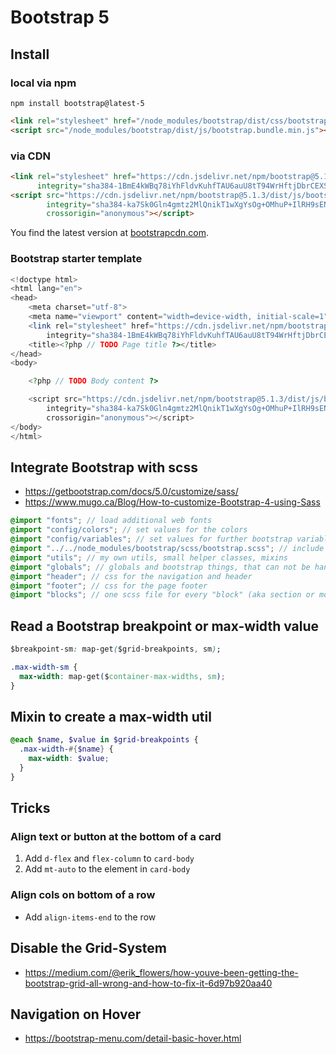 # Bootstrap 5

## Install

### local via npm

```shell
npm install bootstrap@latest-5
```

```html
<link rel="stylesheet" href="/node_modules/bootstrap/dist/css/bootstrap.min.css"/>
<script src="/node_modules/bootstrap/dist/js/bootstrap.bundle.min.js"></script>
```

### via CDN

```html
<link rel="stylesheet" href="https://cdn.jsdelivr.net/npm/bootstrap@5.1.3/dist/css/bootstrap.min.css"
      integrity="sha384-1BmE4kWBq78iYhFldvKuhfTAU6auU8tT94WrHftjDbrCEXSU1oBoqyl2QvZ6jIW3" crossorigin="anonymous">
<script src="https://cdn.jsdelivr.net/npm/bootstrap@5.1.3/dist/js/bootstrap.bundle.min.js"
        integrity="sha384-ka7Sk0Gln4gmtz2MlQnikT1wXgYsOg+OMhuP+IlRH9sENBO0LRn5q+8nbTov4+1p"
        crossorigin="anonymous"></script>
```

You find the latest version at [bootstrapcdn.com](https://www.bootstrapcdn.com).

### Bootstrap starter template

```php
<!doctype html>
<html lang="en">
<head>
    <meta charset="utf-8">
    <meta name="viewport" content="width=device-width, initial-scale=1">
    <link rel="stylesheet" href="https://cdn.jsdelivr.net/npm/bootstrap@5.1.3/dist/css/bootstrap.min.css"
        integrity="sha384-1BmE4kWBq78iYhFldvKuhfTAU6auU8tT94WrHftjDbrCEXSU1oBoqyl2QvZ6jIW3" crossorigin="anonymous">
    <title><?php // TODO Page title ?></title>
</head>
<body>

    <?php // TODO Body content ?>

    <script src="https://cdn.jsdelivr.net/npm/bootstrap@5.1.3/dist/js/bootstrap.bundle.min.js"
        integrity="sha384-ka7Sk0Gln4gmtz2MlQnikT1wXgYsOg+OMhuP+IlRH9sENBO0LRn5q+8nbTov4+1p"
        crossorigin="anonymous"></script>
</body>
</html>
```

## Integrate Bootstrap with scss

- https://getbootstrap.com/docs/5.0/customize/sass/
- https://www.mugo.ca/Blog/How-to-customize-Bootstrap-4-using-Sass

```scss
@import "fonts"; // load additional web fonts
@import "config/colors"; // set values for the colors
@import "config/variables"; // set values for further bootstrap variables
@import "../../node_modules/bootstrap/scss/bootstrap.scss"; // include bootstrap
@import "utils"; // my own utils, small helper classes, mixins
@import "globals"; // globals and bootstrap things, that can not be handled via configuration
@import "header"; // css for the navigation and header
@import "footer"; // css for the page footer
@import "blocks"; // one scss file for every "block" (aka section or module) in your layout or CMS
```

## Read a Bootstrap breakpoint or max-width value

```css
$breakpoint-sm: map-get($grid-breakpoints, sm); 
```

```css
.max-width-sm {
  max-width: map-get($container-max-widths, sm);
}
```

## Mixin to create a max-width util

```scss
@each $name, $value in $grid-breakpoints {
  .max-width-#{$name} {
    max-width: $value;
  }
}
```

## Tricks

### Align text or button at the bottom of a card

1. Add `d-flex` and `flex-column` to `card-body`
2. Add `mt-auto` to the element in `card-body`

### Align cols on bottom of a row

- Add `align-items-end` to the row

## Disable the Grid-System

- https://medium.com/@erik_flowers/how-youve-been-getting-the-bootstrap-grid-all-wrong-and-how-to-fix-it-6d97b920aa40

## Navigation on Hover

- https://bootstrap-menu.com/detail-basic-hover.html
